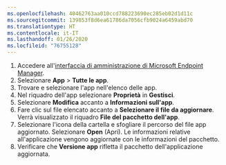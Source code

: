 ```yaml
---
ms.openlocfilehash: 40462763aa010ccd788223690ec285eb02d1d11c
ms.sourcegitcommit: 139853f8d6ea61786da7056cfb9024a6459abd70
ms.translationtype: HT
ms.contentlocale: it-IT
ms.lasthandoff: 01/26/2020
ms.locfileid: "76755128"
---
```


1. Accedere all'[interfaccia di amministrazione di Microsoft Endpoint Manager](https://go.microsoft.com/fwlink/?linkid=2109431).
2. Selezionare **App** > **Tutte le app**.
3. Trovare e selezionare l'app nell'elenco delle app.  
4. Nel riquadro dell'app selezionare **Proprietà** in **Gestisci**.
5. Selezionare **Modifica** accanto a **Informazioni sull'app**.  
6. Fare clic sul file elencato accanto a **Selezionare il file da aggiornare**. Verrà visualizzato il riquadro **File del pacchetto dell'app**.
7. Selezionare l'icona della cartella e sfogliare il percorso del file app aggiornato. Selezionare **Open** (Apri). Le informazioni relative all'applicazione vengono aggiornate con le informazioni del pacchetto.  
8. Verificare che **Versione app** rifletta il pacchetto dell'applicazione aggiornata.
